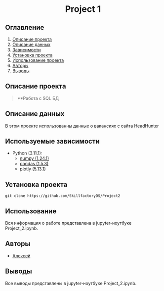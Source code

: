 # <center> Project 1 </center>
## Оглавление
1. [Описание проекта](#Описание-проекта)
2. [Описание данных](#Описание-данных)
3. [Зависимости](#Зависимости)
4. [Установка проекта](#Установка-проекта)
5. [Использование проекта](#Использование-проекта)
6. [Авторы](#Авторы)
7. [Выводы](Использование-проекта)

## Описание проекта

> **Работа с SQL БД 

## Описание данных
В этом проекте использованны данные о вакансиях с сайта HeadHunter 

## Используемые зависимости
* Python (3.11.1):
    * [numpy (1.24.1)](https://numpy.org)
    * [pandas (1.5.3)](https://pandas.pydata.org)
    * [plotly (5.13.1)](https://plotly.pydata.org)

## Установка проекта

```
git clone https://github.com/SkillfactoryDS/Project2
```

## Использование
Вся информация о работе представлена в jupyter-ноутбуке Project_2.ipynb.

## Авторы

* [Алексей]()

## Выводы

Все выводы представлены в jupyter-ноутбуке Project_2.ipynb.








